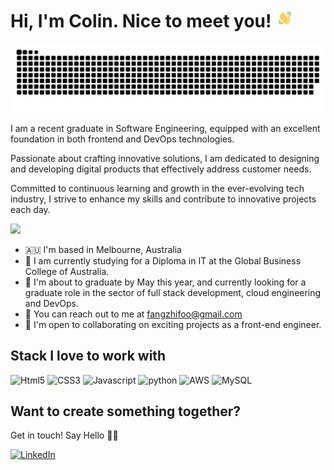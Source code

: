 # Hi, I'm Colin. Nice to meet you! <img src="https://raw.githubusercontent.com/ooanishoo/ooanishoo/main/public/wave.gif" width="30px">

<div align="center">
  <img  src="https://github.com/1999AZZAR/1999AZZAR/blob/main/resources/img/grid-snake.svg"
       alt="snake" /></a>
</div>

I am a recent graduate in Software Engineering, equipped with an excellent foundation in both frontend and DevOps technologies. 

Passionate about crafting innovative solutions, I am dedicated to designing and developing digital products that effectively address customer needs.

Committed to continuous learning and growth in the ever-evolving tech industry, I strive to enhance my skills and contribute to innovative projects each day.

<div>
  <img src="https://readme-typing-svg.demolab.com?font=Poppins&duration=3000&pause=200&color=F0DB4F&width=435&lines=Graduate+Software+Engineer;Ongoing learner" /></a>
</div>

- 🇦🇺 I'm based in Melbourne, Australia
- 📝 I am currently studying for a Diploma in IT at the Global Business College of Australia.
- 🚀 I'm about to graduate by May this year, and currently looking for a graduate role in the sector of full stack development, cloud engineering and DevOps.
- 📧 You can reach out to me at [fangzhifoo@gmail.com](mailto:fangzhifoo@gmail.com)
- 🤝 I'm open to collaborating on exciting projects as a front-end engineer.

## Stack I love to work with

<p align="left">
  <img height="30" src="https://cdn.worldvectorlogo.com/logos/html-1.svg" title="Html5">
  <img height="30" src="https://cdn.worldvectorlogo.com/logos/css-3.svg" title="CSS3">
  <img height="30" src="https://cdn.worldvectorlogo.com/logos/logo-javascript.svg" title="Javascript">
  <img height="30" src="https://cdn.worldvectorlogo.com/logos/python-5.svg" title="python">
  <img height="30" src="https://cdn.worldvectorlogo.com/logos/aws-2.svg" title="AWS">
  <img height="30" src="https://cdn.worldvectorlogo.com/logos/mysql-6.svg" title="MySQL">

</p>

## Want to create something together?

Get in touch! Say Hello 👋🏻

<p align="left">
  <a href="https://www.linkedin.com/in/colin-fu-lov3" target="_blank">
    <img height="30" src="https://cdn.worldvectorlogo.com/logos/linkedin-icon-2.svg" alt="LinkedIn">
  </a>
</p>




